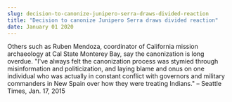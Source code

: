 ```yaml
---
slug: decision-to-canonize-junipero-serra-draws-divided-reaction
title: "Decision to canonize Junipero Serra draws divided reaction"
date: January 01 2020
---
```


 
<p>
  Others such as Ruben Mendoza, coordinator of California mission archaeology at
  Cal State Monterey Bay, say the canonization is long overdue. "I've always
  felt the canonization process was stymied through misinformation and
  politicization, and laying blame and onus on one individual who was actually
  in constant conflict with governors and military commanders in New Spain over
  how they were treating Indians." – Seattle Times, Jan. 17, 2015
</p>
 
